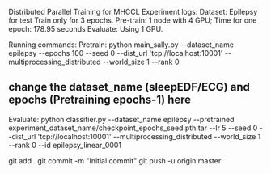 Distributed Parallel Training for MHCCL
Experiment logs:
Dataset: Epilepsy for test
        Train only for 3 epochs.
        Pre-train: 1 node with 4 GPU; Time for one epoch: 178.95 seconds
        Evaluate: Using 1 GPU.

Running commands:
Pretrain:
python main_sally.py --dataset_name epilepsy --epochs 100 --seed 0 --dist_url 'tcp://localhost:10001' --multiprocessing_distributed --world_size 1 --rank 0 

## change the dataset_name (sleepEDF/ECG) and epochs (Pretraining epochs-1) here
Evaluate:
python classifier.py --dataset_name epilepsy --pretrained experiment_dataset_name/checkpoint_epochs_seed.pth.tar --lr 5 --seed 0 --dist_url 'tcp://localhost:10001' --multiprocessing_distributed --world_size 1 --rank 0 --id epilepsy_linear_0001 


git add .
git commit -m "Initial commit"
git push -u origin master